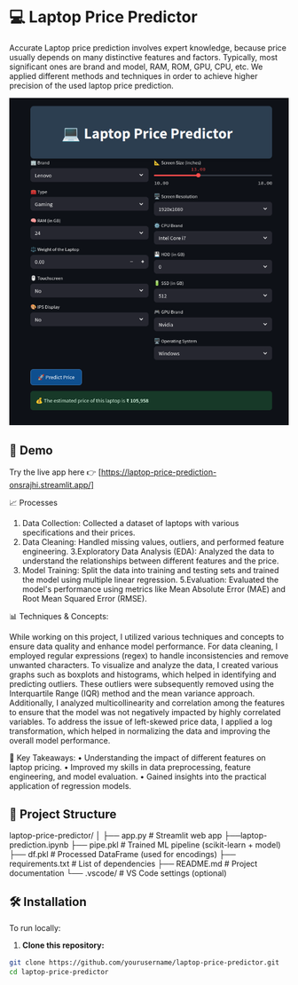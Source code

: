 # 💻 Laptop Price Predictor
Accurate Laptop price prediction involves expert knowledge, because price usually depends on many distinctive features and factors. Typically, most significant ones are brand and model, RAM, ROM, GPU, CPU, etc. We applied different methods and techniques in order to achieve higher precision of the used laptop price prediction.

![Streamlit App Preview](demo.png)



## 🚀 Demo

Try the live app here 👉 [https://laptop-price-prediction-onsrajhi.streamlit.app/]

📈 Processes

   1. Data Collection: Collected a dataset of laptops with various specifications and their prices.
   2. Data Cleaning: Handled missing values, outliers, and performed feature engineering.
   3.Exploratory Data Analysis (EDA): Analyzed the data to understand the relationships between different features and the price.
   4. Model Training: Split the data into training and testing sets and trained the model using multiple linear regression.
   5.Evaluation: Evaluated the model's performance using metrics like Mean Absolute Error (MAE) and Root Mean Squared Error (RMSE).

📊 Techniques & Concepts:

 While working on this project, I utilized various techniques and concepts to ensure data quality and enhance model performance. For data cleaning, I employed regular expressions (regex) to handle inconsistencies and remove unwanted characters. To visualize and analyze the data, I created various graphs such as boxplots and histograms, which helped in identifying and predicting outliers. These outliers were subsequently removed using the Interquartile Range (IQR) method and the mean variance approach. 
Additionally, I analyzed multicollinearity and correlation among the features to ensure that the model was not negatively impacted by highly correlated variables. To address the issue of left-skewed price data, I applied a log transformation, which helped in normalizing the data and improving the overall model performance.

🔑 Key Takeaways: 
• Understanding the impact of different features on laptop pricing. 
• Improved my skills in data preprocessing, feature engineering, and model evaluation.
• Gained insights into the practical application of regression models.


## 💼 Project Structure

laptop-price-predictor/
│
├── app.py # Streamlit web app
├──laptop-prediction.ipynb
├── pipe.pkl # Trained ML pipeline (scikit-learn + model)
├── df.pkl # Processed DataFrame (used for encodings)
├── requirements.txt # List of dependencies
├── README.md # Project documentation
└── .vscode/ # VS Code settings (optional)

## 🛠️ Installation

To run locally:

1. **Clone this repository:**

```bash
git clone https://github.com/yourusername/laptop-price-predictor.git
cd laptop-price-predictor

